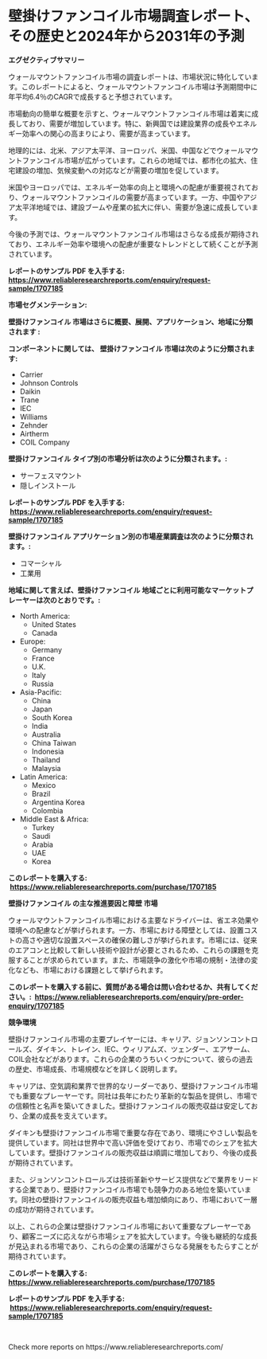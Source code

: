 <p><h1>壁掛けファンコイル市場調査レポート、その歴史と2024年から2031年の予測</h1></p><p><strong>エグゼクティブサマリー</strong></p>
<p><p>ウォールマウントファンコイル市場の調査レポートは、市場状況に特化しています。このレポートによると、ウォールマウントファンコイル市場は予測期間中に年平均6.4％のCAGRで成長すると予想されています。</p><p>市場動向の簡単な概要を示すと、ウォールマウントファンコイル市場は着実に成長しており、需要が増加しています。特に、新興国では建設業界の成長やエネルギー効率への関心の高まりにより、需要が高まっています。</p><p>地理的には、北米、アジア太平洋、ヨーロッパ、米国、中国などでウォールマウントファンコイル市場が広がっています。これらの地域では、都市化の拡大、住宅建設の増加、気候変動への対応などが需要の増加を促しています。</p><p>米国やヨーロッパでは、エネルギー効率の向上と環境への配慮が重要視されており、ウォールマウントファンコイルの需要が高まっています。一方、中国やアジア太平洋地域では、建設ブームや産業の拡大に伴い、需要が急速に成長しています。</p><p>今後の予測では、ウォールマウントファンコイル市場はさらなる成長が期待されており、エネルギー効率や環境への配慮が重要なトレンドとして続くことが予測されています。</p></p>
<p><strong>レポートのサンプル PDF を入手する: <a href="https://www.reliableresearchreports.com/enquiry/request-sample/1707185">https://www.reliableresearchreports.com/enquiry/request-sample/1707185</a></strong></p>
<p><strong>市場セグメンテーション:</strong></p>
<p><strong> 壁掛けファンコイル 市場はさらに概要、展開、アプリケーション、地域に分類されます :</strong></p>
<p><strong>コンポーネントに関しては、 壁掛けファンコイル 市場は次のように分類されます: &nbsp;</strong></p>
<p><ul><li>Carrier</li><li>Johnson Controls</li><li>Daikin</li><li>Trane</li><li>IEC</li><li>Williams</li><li>Zehnder</li><li>Airtherm</li><li>COIL Company</li></ul></p>
<p><strong> 壁掛けファンコイル タイプ別の市場分析は次のように分類されます。:</strong></p>
<p><ul><li>サーフェスマウント</li><li>隠しインストール</li></ul></p>
<p><strong>レポートのサンプル PDF を入手する: &nbsp;<a href="https://www.reliableresearchreports.com/enquiry/request-sample/1707185">https://www.reliableresearchreports.com/enquiry/request-sample/1707185</a></strong></p>
<p><strong> 壁掛けファンコイル アプリケーション別の市場産業調査は次のように分類されます。:</strong></p>
<p><ul><li>コマーシャル</li><li>工業用</li></ul></p>
<p><strong>地域に関して言えば、壁掛けファンコイル 地域ごとに利用可能なマーケットプレーヤーは次のとおりです。:</strong></p>
<p><ul>
    <li>
        North America:
        <ul>
            <li>United States</li>
            <li>Canada</li>
        </ul>
    </li>
    <li>
        Europe:
        <ul>
            <li>Germany</li>
            <li>France</li>
            <li>U.K.</li>
            <li>Italy</li>
            <li>Russia</li>
        </ul>
    </li>
    <li>
        Asia-Pacific:
        <ul>
            <li>China</li>
            <li>Japan</li>
            <li>South Korea</li>
            <li>India</li>
            <li>Australia</li>
            <li>China Taiwan</li>
            <li>Indonesia</li>
            <li>Thailand</li>
            <li>Malaysia</li>
        </ul>
    </li>
    <li>
        Latin America:
        <ul>
            <li>Mexico</li>
            <li>Brazil</li>
            <li>Argentina Korea</li>
            <li>Colombia</li>
        </ul>
    </li>
    <li>
        Middle East & Africa:
        <ul>
            <li>Turkey</li>
            <li>Saudi</li>
            <li>Arabia</li>
            <li>UAE</li>
            <li>Korea</li>
        </ul>
    </li>
    </ul></p>
<p><strong>このレポートを購入する: &nbsp;<a href="https://www.reliableresearchreports.com/purchase/1707185">https://www.reliableresearchreports.com/purchase/1707185</a></strong></p>
<p><strong>壁掛けファンコイル の主な推進要因と障壁 市場</strong></p>
<p><p>ウォールマウントファンコイル市場における主要なドライバーは、省エネ効果や環境への配慮などが挙げられます。一方、市場における障壁としては、設置コストの高さや適切な設置スペースの確保の難しさが挙げられます。市場には、従来のエアコンと比較して新しい技術や設計が必要とされるため、これらの課題を克服することが求められています。また、市場競争の激化や市場の規制・法律の変化なども、市場における課題として挙げられます。</p></p>
<p><strong>このレポートを購入する前に、質問がある場合は問い合わせるか、共有してください。:&nbsp; <a href="https://www.reliableresearchreports.com/enquiry/pre-order-enquiry/1707185">https://www.reliableresearchreports.com/enquiry/pre-order-enquiry/1707185</a></strong></p>
<p><strong>競争環境</strong></p>
<p><p>壁掛けファンコイル市場の主要プレイヤーには、キャリア、ジョンソンコントロールズ、ダイキン、トレイン、IEC、ウィリアムズ、ツェンダー、エアサーム、COIL会社などがあります。これらの企業のうちいくつかについて、彼らの過去の歴史、市場成長、市場規模などを詳しく説明します。</p><p>キャリアは、空気調和業界で世界的なリーダーであり、壁掛けファンコイル市場でも重要なプレーヤーです。同社は長年にわたり革新的な製品を提供し、市場での信頼性と名声を築いてきました。壁掛けファンコイルの販売収益は安定しており、企業の成長を支えています。</p><p>ダイキンも壁掛けファンコイル市場で重要な存在であり、環境にやさしい製品を提供しています。同社は世界中で高い評価を受けており、市場でのシェアを拡大しています。壁掛けファンコイルの販売収益は順調に増加しており、今後の成長が期待されています。</p><p>また、ジョンソンコントロールズは技術革新やサービス提供などで業界をリードする企業であり、壁掛けファンコイル市場でも競争力のある地位を築いています。同社の壁掛けファンコイルの販売収益も増加傾向にあり、市場において一層の成功が期待されています。</p><p>以上、これらの企業は壁掛けファンコイル市場において重要なプレーヤーであり、顧客ニーズに応えながら市場シェアを拡大しています。今後も継続的な成長が見込まれる市場であり、これらの企業の活躍がさらなる発展をもたらすことが期待されています。</p></p>
<p><strong>このレポートを購入する: &nbsp; <a href="https://www.reliableresearchreports.com/purchase/1707185">https://www.reliableresearchreports.com/purchase/1707185</a></strong></p>
<p><strong>レポートのサンプル PDF を入手する: &nbsp;<a href="https://www.reliableresearchreports.com/enquiry/request-sample/1707185">https://www.reliableresearchreports.com/enquiry/request-sample/1707185</a></strong><strong></strong></p>
<p>&nbsp;</p>
<p>Check more reports on https://www.reliableresearchreports.com/</p>